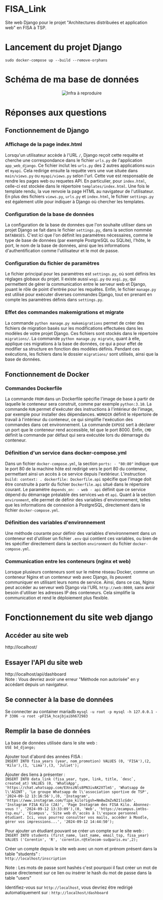 # FISA_Link
Site web Django pour le projet "Architectures distribuées et application web" en FISA à TSP.

# Lancement du projet Django
`sudo docker-compose up --build --remove-orphans`

# Schéma de ma base de données
<p align="center">
    <img src="https://github.com/Corentinrhr/FISA_Link/blob/main/BD/Sch%C3%A9ma_Relationnel_BD.png?raw=true" alt="Infra à reproduire">
</p>

# Réponses aux questions

## Fonctionnement de Django

### Affichage de la page index.html
Lorsqu'un utilisateur accède à l'URL `/`, Django reçoit cette requête et cherche une correspondance dans le fichier `urls.py` de l'application `app_web_django`. Ce fichier inclut les `urls.py` des 2 autres applications `main` et `myapi`. Cela redirige ensuite la requête vers une vue située dans `main/views.py` ou `myapi/views.py` selon l'url. Cette vue est responsable de rendre les pages web ou requetes API. En particulier, pour `index.html`, celle-ci est stockée dans le répertoire `templates/index.html`. Une fois le template rendu, la vue renvoie la page HTML au navigateur de l'utilisateur. En plus des fichiers `views.py`, `urls.py` et `index.html`, le fichier `settings.py` est également utile pour indiquer à Django où chercher les templates.

### Configuration de la base de données
La configuration de la base de données que l'on souhaite utiliser dans un projet Django se fait dans le fichier `settings.py`, dans la section nommée `DATABASES`. C'est ici que l'on définit les paramètres nécessaires, comme le type de base de données (par exemple PostgreSQL ou SQLite), l'hôte, le port, le nom de la base de données, ainsi que les informations d'authentification comme l'utilisateur et le mot de passe.

### Configuration du fichier de paramètres
Le fichier principal pour les paramètres est `settings.py`, où sont définis les réglages globaux du projet. Il existe aussi `wsgi.py` ou `asgi.py`, qui permettent de gérer la communication entre le serveur web et Django, jouant le rôle de point d'entrée pour les requêtes. Enfin, le fichier `manage.py` est utilisé pour exécuter diverses commandes Django, tout en prenant en compte les paramètres définis dans `settings.py`.

### Effet des commandes makemigrations et migrate
La commande `python manage.py makemigrations` permet de créer des fichiers de migration basés sur les modifications effectuées dans les modèles de votre projet Django. Ces fichiers sont stockés dans le répertoire `migrations/`. La commande `python manage.py migrate`, quant à elle, applique ces migrations à la base de données, ce qui a pour effet de modifier sa structure en fonction des modèles définis. Pendant ces exécutions, les fichiers dans le dossier `migrations/` sont utilisés, ainsi que la base de données.

## Fonctionnement de Docker

### Commandes Dockerfile
La commande `FROM` dans un Dockerfile spécifie l'image de base à partir de laquelle le conteneur sera construit, comme par exemple `python:3.10`. La commande `RUN` permet d'exécuter des instructions à l'intérieur de l'image, par exemple pour installer des dépendances. `WORKDIR` définit le répertoire de travail à l'intérieur du conteneur, ce qui simplifie l'exécution des commandes dans cet environnement. La commande `EXPOSE` sert à déclarer un port que le conteneur rend accessible, tel que le port 8000. Enfin, `CMD` définit la commande par défaut qui sera exécutée lors du démarrage du conteneur.

### Définition d'un service dans docker-compose.yml
Dans un fichier `docker-compose.yml`, la section `ports: - "80:80"` indique que le port 80 de la machine hôte est redirigé vers le port 80 du conteneur, permettant ainsi un accès à ce service depuis l'extérieur. L'instruction `build: context: . dockerfile: Dockerfile.api` spécifie que l'image doit être construite à partir du fichier `Dockerfile.api` situé dans le répertoire courant. Le paramètre `depends_on: - web - api` définit que ce service dépend du démarrage préalable des services `web` et `api`. Quant à la section `environment`, elle permet de définir des variables d'environnement, telles que les informations de connexion à PostgreSQL, directement dans le fichier `docker-compose.yml`.

### Définition des variables d'environnement
Une méthode courante pour définir des variables d'environnement dans un conteneur est d'utiliser un fichier `.env` qui contient ces variables, ou bien de les spécifier directement dans la section `environment` du fichier `docker-compose.yml`.

### Communication entre les conteneurs (nginx et web)
Lorsque plusieurs conteneurs sont sur le même réseau Docker, comme un conteneur Nginx et un conteneur web avec Django, ils peuvent communiquer en utilisant leurs noms de service. Ainsi, dans ce cas, Nginx peut accéder au serveur web Django via l'URL `http://web:8000`, sans avoir besoin d'utiliser les adresses IP des conteneurs. Cela simplifie la communication et rend le déploiement plus flexible.

# Fonctionnement du site web django
## Accéder au site web 
http://localhost/

## Essayer l'API du site web
http://localhost/api/dashboard <br>
Note : Vous devriez avoir une erreur "Méthode non autorisée" en y accédant depuis un navigateur.

## Se connecter à la base de données
Se connecter au container mariadb
`mysql -u root -p mysql -h 127.0.0.1 -P 3306 -u root -pFISA_hcajbjaibh672983`

## Remplir la base de données
La base de données utilisée dans le site web : <br>
`USE bd_django;`

Ajouter tout d'abord des années FISA : <br>
`INSERT INTO fisa_years (year, nom_promotion) VALUES (0, 'FISA'),(2, 'Kilo'),(1, 'Lima'),(3, 'Juliet');`

Ajouter des liens à présenter : <br>
```INSERT INTO data_link (fisa_year, type, link, title, `desc`, created_at) VALUES (0, 'WhatsApp', 'https://chat.whatsapp.com/EXnszNls8PN3ivAK2XTlmS', 'Whatsapp de l\'ASINT', 'Le groupe Whatsapp de l\'association sportive de TSP', '2024-09-12 13:16:56'),(0, 'Instagram', 'https://www.instagram.com/fipa_kilo?igsh=Nm8wZmZvN21lcGdn', 'Instagram FISA Kilo (2A)', 'Page Instagram des FISA Kilo. Abonnez-vous !', '2024-09-12 13:33:09'),(0, 'Web', 'https://ecampus.imtbs-tsp.eu/', 'Ecampus', 'Site web d\'accès à l\'espace personnel étudiant. Ici, vous pourrez consulter vos mails, accéder à Moodle, gérer vos impressions...', '2024-09-12 14:44:50'); ```

Pour ajouter un étudiant pouvant se créer un compte sur le site web : <br>
`INSERT INTO students (first_name, last_name, email_tsp, fisa_year) VALUES ('Corentin', 'R', 'corentin.r@telecom-sudparis.eu',2);`

Créer un compte depuis le site web avec un nom et prénom présent dans la table "students" : <br>
`http://localhost/inscription`

Note : Les mots de passe sont hashés c'est pourquoi il faut créer un mot de passe directement sur ce lien ou insérer le hash du mot de passe dans la table "users"

Identifiez-vous sur `http://localhost`, vous devriez être redirigé automatiquement sur : `http://localhost/dashboard`
